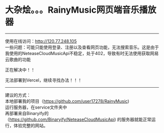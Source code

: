 # 大杂烩。。。RainyMusic网页端音乐播放器
***
使用在线访问：http://120.77.248.105  
一些问题：可能只能使用登录、注册以及查看网页功能，无法搜索音乐。这是由于我使用的NeteaseCloudMusicApi不稳定，处于402，导致有时无法使用获取网易云歌曲的功能  
  
正在解决中！！  
  
无法部署到Vercel，继续寻找办法！！！
***
建议的方式：  
本地部署我的项目（https://github.com/user17278/RainyMusic)  
运行服务器，在service文件夹中  
再部署来自Binaryify的（https://github.com/Binaryify/NeteaseCloudMusicApi)  的服务器就能正常运行，体验完整的网站。
